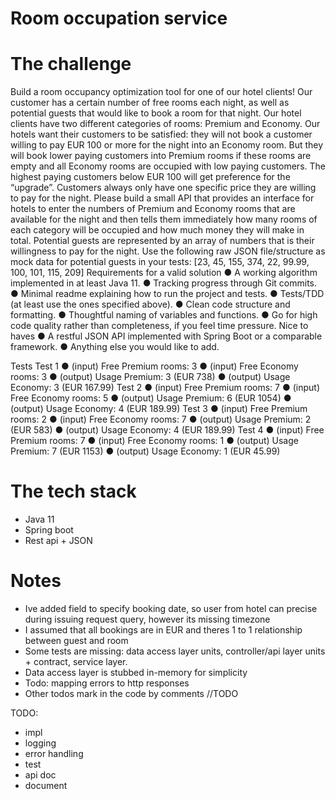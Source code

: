 # Room occupation service

# The challenge
Build a room occupancy optimization tool for one of our hotel clients! Our customer
has a certain number of free rooms each night, as well as potential guests that would
like to book a room for that night.
Our hotel clients have two different categories of rooms: Premium and Economy. Our
hotels want their customers to be satisfied: they will not book a customer willing to
pay EUR 100 or more for the night into an Economy room. But they will book lower
paying customers into Premium rooms if these rooms are empty and all Economy
rooms are occupied with low paying customers. The highest paying customers below
EUR 100 will get preference for the “upgrade”. Customers always only have one
specific price they are willing to pay for the night.
Please build a small API that provides an interface for hotels to enter the numbers of
Premium and Economy rooms that are available for the night and then tells them
immediately how many rooms of each category will be occupied and how much
money they will make in total. Potential guests are represented by an array of
numbers that is their willingness to pay for the night.
Use the following raw JSON file/structure as mock data for potential guests in your
tests: [23, 45, 155, 374, 22, 99.99, 100, 101, 115, 209]
Requirements for a valid solution
● A working algorithm implemented in at least Java 11.
● Tracking progress through Git commits.
● Minimal readme explaining how to run the project and tests.
● Tests/TDD (at least use the ones specified above).
● Clean code structure and formatting.
● Thoughtful naming of variables and functions.
● Go for high code quality rather than completeness, if you feel time pressure.
Nice to haves
● A restful JSON API implemented with Spring Boot or a comparable
framework.
● Anything else you would like to add.

Tests
Test 1
● (input) Free Premium rooms: 3
● (input) Free Economy rooms: 3
● (output) Usage Premium: 3 (EUR 738)
● (output) Usage Economy: 3 (EUR 167.99)
Test 2
● (input) Free Premium rooms: 7
● (input) Free Economy rooms: 5
● (output) Usage Premium: 6 (EUR 1054)
● (output) Usage Economy: 4 (EUR 189.99)
Test 3
● (input) Free Premium rooms: 2
● (input) Free Economy rooms: 7
● (output) Usage Premium: 2 (EUR 583)
● (output) Usage Economy: 4 (EUR 189.99)
Test 4
● (input) Free Premium rooms: 7
● (input) Free Economy rooms: 1
● (output) Usage Premium: 7 (EUR 1153)
● (output) Usage Economy: 1 (EUR 45.99)

# The tech stack
* Java 11
* Spring boot
* Rest api + JSON
  
# Notes
* Ive added field to specify booking date, so user from hotel can precise during issuing request query, however its missing timezone
* I assumed that all bookings are in EUR and theres 1 to 1 relationship between guest and room
* Some tests are missing: data access layer units, controller/api layer units + contract, service layer.
* Data access layer is stubbed in-memory for simplicity
* Todo: mapping errors to http responses
* Other todos mark in the code by comments //TODO

TODO:
* impl
* logging
* error handling
* test
* api doc
* document